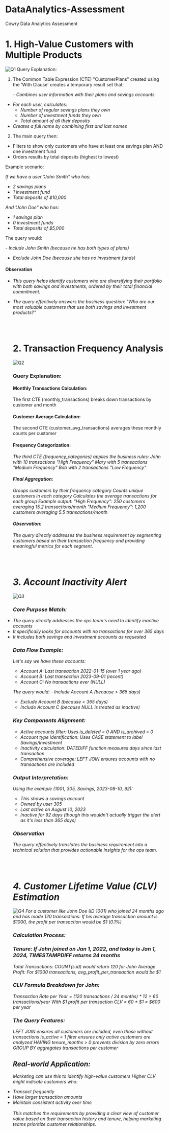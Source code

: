# DataAnalytics-Assessment
Cowry Data Analytics Assessment

# 1. High-Value Customers with Multiple Products
![Q1](Images/Assessment_Q1.sql.png)
Query Explanation:

1. The Common Table Expression (CTE) "CustomerPlans" created using the 'With Clause' creates a temporary result set that:
<i><p>- Combines user information with their plans and savings accounts

- For each user, calculates:
  * Number of regular savings plans they own
  * Number of investment funds they own
  * Total amount of all their deposits
- Creates a full name by combining first and last names</i><p>

2. The main query then:
- Filters to show only customers who have at least one savings plan AND one investment fund
- Orders results by total deposits (highest to lowest)

Example scenario:
<i><p>If we have a user "John Smith" who has:
- 2 savings plans
- 1 investment fund
- Total deposits of $10,000

And "John Doe" who has:
- 1 savings plan
- 0 investment funds
- Total deposits of $5,000</i></p>

The query would:
<i><p>- Include John Smith (because he has both types of plans)
- Exclude John Doe (because she has no investment funds)</i></p>

#### Observation
<i><p> <ul>
      <li>This query helps identify customers who are diversifying their portfolio with both savings and investments, ordered by their total financial commitment.</li>

<li>The query effectively answers the business question: "Who are our most valuable customers that use both savings and investment products?"</i></p></li>
<br>
<br>

# 2. Transaction Frequency Analysis

![Q2](Images/Assessment_Q2.sql.png)
### Query Explanation:
#### Monthly Transactions Calculation:
The first CTE (monthly_transactions) breaks down transactions by customer and month

#### Customer Average Calculation:
The second CTE (customer_avg_transactions) averages these monthly counts per customer

####  Frequency Categorization: <i/>
<i><p>The third CTE (frequency_categories) applies the business rules:
John with 10 transactions  "High Frequency"
Mary with 5 transactions  "Medium Frequency"
Bob with 2 transactions  "Low Frequency"</i></p>

#### Final Aggregation:
Groups customers by their frequency category
Counts unique customers in each category
Calculates the average transactions for each group
Example output: "High Frequency": 250 customers averaging 15.2 transactions/month "Medium Frequency": 1,200 customers averaging 5.5 transactions/month

#### Observation: 
The query directly addresses the business requirement by segmenting customers based on their transaction frequency and providing meaningful metrics for each segment.

<br>
<br>

# 3. Account Inactivity Alert
![Q3](Images/Assessment_Q3.sql.png)
### Core Purpose Match:
<li>The query directly addresses the ops team's need to identify inactive accounts</li> 
<li>It specifically looks for accounts with no transactions for over 365 days</li>
<li>It includes both savings and investment accounts as requested</li>

### Data Flow Example:
Let's say we have these accounts:
- Account A: Last transaction 2022-01-15 (over 1 year ago)
- Account B: Last transaction 2023-09-01 (recent)
- Account C: No transactions ever (NULL)

 The query would:
<i> - Include Account A (because > 365 days)
- Exclude Account B (because < 365 days)
- Include Account C (because NULL is treated as inactive)</i>

### Key Components Alignment:
- Active accounts filter: Uses is_deleted = 0 AND is_archived = 0
- Account type identification: Uses CASE statement to label Savings/Investment
- Inactivity calculation: DATEDIFF function measures days since last transaction
- Comprehensive coverage: LEFT JOIN ensures accounts with no transactions are included

### Output Interpretation:
Using the example (1001, 305, Savings, 2023-08-10, 92):
- This shows a savings account
- Owned by user 305
- Last active on August 10, 2023
- Inactive for 92 days (though this wouldn't actually trigger the alert as it's less than 365 days)

### Observation
The query effectively translates the business requirement into a technical solution that provides actionable insights for the ops team.

<br>
<br>

# 4. Customer Lifetime Value (CLV) Estimation
![Q4](Images/Assessment_Q4.sql.png)
For a customer like John Doe (ID 1001) who joined 24 months ago and has made 120 transactions:
If his average transaction amount is $1000, the profit per transaction would be $1 (0.1%)

### Calculation Process:
### Tenure: If John joined on Jan 1, 2022, and today is Jan 1, 2024, TIMESTAMPDIFF returns 24 months
Total Transactions: COUNT(s.id) would return 120 for John
Average Profit: For $1000 transactions, avg_profit_per_transaction would be $1

### CLV Formula Breakdown for John:
Transaction Rate per Year = (120 transactions / 24 months) * 12 = 60 transactions/year
With $1 profit per transaction
CLV = 60 * $1 = $600 per year

### The Query Features:

LEFT JOIN ensures all customers are included, even those without transactions
is_active = 1 filter ensures only active customers are analyzed
HAVING tenure_months > 0 prevents division by zero errors
GROUP BY aggregates transactions per customer


## Real-world Application:
Marketing can use this to identify high-value customers
Higher CLV might indicate customers who:
<li>Transact frequently</li>
<li>Have larger transaction amounts</li>
<li>Maintain consistent activity over time</li>
<br>
This matches the requirements by providing a clear view of customer value based on their transaction history and tenure, helping marketing teams prioritize customer relationships.
